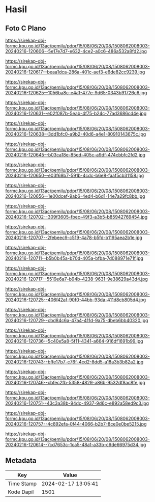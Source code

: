 # Hasil

## Foto C Plano

https://sirekap-obj-formc.kpu.go.id/13ac/pemilu/pdpr/15/08/06/20/08/1508062008003-20240216-120606--5e17e7d7-e632-4ce2-a0c6-486a532a8fd2.jpg

https://sirekap-obj-formc.kpu.go.id/13ac/pemilu/pdpr/15/08/06/20/08/1508062008003-20240216-120617--beaa1dca-286a-401c-aef3-e6de82cc9239.jpg

https://sirekap-obj-formc.kpu.go.id/13ac/pemilu/pdpr/15/08/06/20/08/1508062008003-20240216-120625--1056ba8c-e4a1-477e-9d65-0343b91726c6.jpg

https://sirekap-obj-formc.kpu.go.id/13ac/pemilu/pdpr/15/08/06/20/08/1508062008003-20240216-120631--e02f087b-5eab-4f75-b24c-77ad3686cd4e.jpg

https://sirekap-obj-formc.kpu.go.id/13ac/pemilu/pdpr/15/08/06/20/08/1508062008003-20240216-120638--3dd1bfc0-a9b2-40d6-a4e1-80910143675c.jpg

https://sirekap-obj-formc.kpu.go.id/13ac/pemilu/pdpr/15/08/06/20/08/1508062008003-20240216-120645--b03ca18e-85ed-405c-a9df-474cbbfc2fd2.jpg

https://sirekap-obj-formc.kpu.go.id/13ac/pemilu/pdpr/15/08/06/20/08/1508062008003-20240216-120650--e03f68b7-591b-4cdc-b6e8-faaf5cb31158.jpg

https://sirekap-obj-formc.kpu.go.id/13ac/pemilu/pdpr/15/08/06/20/08/1508062008003-20240216-120656--1e00dcef-9ab6-4ed4-b6d1-14e7a29fc8bb.jpg

https://sirekap-obj-formc.kpu.go.id/13ac/pemilu/pdpr/15/08/06/20/08/1508062008003-20240216-120702--309f3605-fbec-49f3-a3b5-b85942769454.jpg

https://sirekap-obj-formc.kpu.go.id/13ac/pemilu/pdpr/15/08/06/20/08/1508062008003-20240216-120707--2febeec9-c519-4a78-b5fd-b1195aea2b1e.jpg

https://sirekap-obj-formc.kpu.go.id/13ac/pemilu/pdpr/15/08/06/20/08/1508062008003-20240216-120711--b5b0b45a-b70d-405a-bfba-7d088971e71f.jpg

https://sirekap-obj-formc.kpu.go.id/13ac/pemilu/pdpr/15/08/06/20/08/1508062008003-20240216-120717--5519e6a7-b94b-4238-9631-9e38629a43d4.jpg

https://sirekap-obj-formc.kpu.go.id/13ac/pemilu/pdpr/15/08/06/20/08/1508062008003-20240216-120725--406f42af-90f0-44bb-93da-411d8cb805d4.jpg

https://sirekap-obj-formc.kpu.go.id/13ac/pemilu/pdpr/15/08/06/20/08/1508062008003-20240216-120729--cbd84c6a-47a4-411d-9a75-dbeb6bb40320.jpg

https://sirekap-obj-formc.kpu.go.id/13ac/pemilu/pdpr/15/08/06/20/08/1508062008003-20240216-120736--5c40e5a8-5f11-4341-a664-916df1691b99.jpg

https://sirekap-obj-formc.kpu.go.id/13ac/pemilu/pdpr/15/08/06/20/08/1508062008003-20240216-120743--bffe17b7-c76f-4cd2-8dd5-a18a3b3b82a2.jpg

https://sirekap-obj-formc.kpu.go.id/13ac/pemilu/pdpr/15/08/06/20/08/1508062008003-20240216-120746--cbfec2fb-5358-4829-a86b-9532df8ac8fe.jpg

https://sirekap-obj-formc.kpu.go.id/13ac/pemilu/pdpr/15/08/06/20/08/1508062008003-20240216-120751--43c3a38b-94dc-4937-9d6c-e892a58ed9c3.jpg

https://sirekap-obj-formc.kpu.go.id/13ac/pemilu/pdpr/15/08/06/20/08/1508062008003-20240216-120757--4c892efa-0f44-4066-b2b7-8ce0e0be5215.jpg

https://sirekap-obj-formc.kpu.go.id/13ac/pemilu/pdpr/15/08/06/20/08/1508062008003-20240216-120614--7cd7653c-1ca5-48a1-a33b-c9de66975d34.jpg


## Metadata

| Key        | Value               |
| ---------- | ------------------- |
| Time Stamp | 2024-02-17 13:05:41 |
| Kode Dapil | 1501                |



